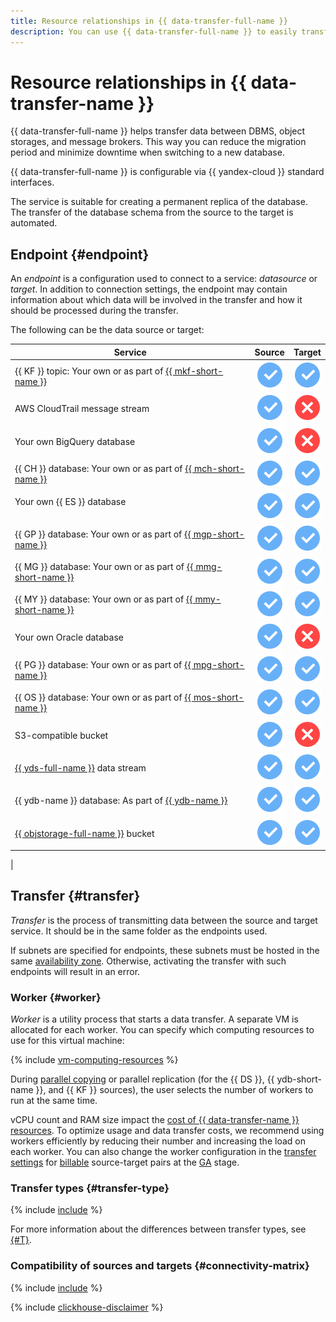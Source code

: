 ```yaml
---
title: Resource relationships in {{ data-transfer-full-name }}
description: You can use {{ data-transfer-full-name }} to easily transfer data between databases. The service enables you to save time on migration, minimize downtime when switching to a new database, and maintain a database replica that is always up to date.
---
```


# Resource relationships in {{ data-transfer-name }}

{{ data-transfer-full-name }} helps transfer data between DBMS, object storages, and message brokers. This way you can reduce the migration period and minimize downtime when switching to a new database.

{{ data-transfer-full-name }} is configurable via {{ yandex-cloud }} standard interfaces.

The service is suitable for creating a permanent replica of the database. The transfer of the database schema from the source to the target is automated.

## Endpoint {#endpoint}

An _endpoint_ is a configuration used to connect to a service: _datasource_ or _target_. In addition to connection settings, the endpoint may contain information about which data will be involved in the transfer and how it should be processed during the transfer.

The following can be the data source or target:

| Service                                                                                                                                |                                Source                                |               Target               |
|---------------------------------------------------------------------------------------------------------------------------------------|:----------------------------------------------------------------------:|:------------------------------------:|
| {{ KF }} topic: Your own or as part of [{{ mkf-short-name }}](../../managed-kafka/)                                       |                  ![yes](../../_assets/common/yes.svg)                  | ![yes](../../_assets/common/yes.svg) |
| AWS CloudTrail message stream                                                                                                        |                  ![yes](../../_assets/common/yes.svg)                  |  ![no](../../_assets/common/no.svg)  |
| Your own BigQuery database                                                                                                      |                  ![yes](../../_assets/common/yes.svg)                  |  ![no](../../_assets/common/no.svg)  |
| {{ CH }} database: Your own or as part of [{{ mch-short-name }}](../../managed-clickhouse/)                            |                  ![yes](../../_assets/common/yes.svg)                  | ![yes](../../_assets/common/yes.svg) |
| Your own {{ ES }} database                                                                                                                                                                                |                  ![yes](../../_assets/common/yes.svg)                  | ![yes](../../_assets/common/yes.svg) |
| {{ GP }} database: Your own or as part of [{{ mgp-short-name }}](../../managed-greenplum/)                             |                  ![yes](../../_assets/common/yes.svg)                  | ![yes](../../_assets/common/yes.svg) |
| {{ MG }} database: Your own or as part of [{{ mmg-short-name }}](../../managed-mongodb/)                               |                  ![yes](../../_assets/common/yes.svg)                  | ![yes](../../_assets/common/yes.svg) |
| {{ MY }} database: Your own or as part of [{{ mmy-short-name }}](../../managed-mysql/)                                 |                  ![yes](../../_assets/common/yes.svg)                  | ![yes](../../_assets/common/yes.svg) |
| Your own Oracle database                                                                                                        |                  ![yes](../../_assets/common/yes.svg)                  |  ![no](../../_assets/common/no.svg)  |
| {{ PG }} database: Your own or as part of [{{ mpg-short-name }}](../../managed-postgresql/)                            |                  ![yes](../../_assets/common/yes.svg)                  | ![yes](../../_assets/common/yes.svg) |
| {{ OS }} database: Your own or as part of [{{ mos-short-name }}](../../managed-opensearch/)                            |                  ![yes](../../_assets/common/yes.svg)                  | ![yes](../../_assets/common/yes.svg) |
| S3-compatible bucket |                  ![yes](../../_assets/common/yes.svg)                  |  ![no](../../_assets/common/no.svg)  |
| [{{ yds-full-name }}](../../data-streams/) data stream                                                                               |                  ![yes](../../_assets/common/yes.svg)                  | ![yes](../../_assets/common/yes.svg) |
| {{ ydb-name }} database: As part of [{{ ydb-name }}](../../ydb/)                                                           |                  ![yes](../../_assets/common/yes.svg)                  | ![yes](../../_assets/common/yes.svg) |
| [{{ objstorage-full-name }}](../../storage/) bucket                                                                                    |                  ![yes](../../_assets/common/yes.svg)                  | ![yes](../../_assets/common/yes.svg) |
| 

## Transfer {#transfer}

_Transfer_ is the process of transmitting data between the source and target service. It should be in the same folder as the endpoints used.

If subnets are specified for endpoints, these subnets must be hosted in the same [availability zone](../../overview/concepts/geo-scope.md). Otherwise, activating the transfer with such endpoints will result in an error.

### Worker {#worker}

_Worker_ is a utility process that starts a data transfer. A separate VM is allocated for each worker. You can specify which computing resources to use for this virtual machine:

{% include [vm-computing-resources](../../_includes/data-transfer/vm-computing-resources.md) %}

During [parallel copying](sharded.md) or parallel replication (for the {{ DS }}, {{ ydb-short-name }}, and {{ KF }} sources), the user selects the number of workers to run at the same time.

vCPU count and RAM size impact the [cost of {{ data-transfer-name }} resources](../pricing.md). To optimize usage and data transfer costs, we recommend using workers efficiently by reducing their number and increasing the load on each worker. You can also change the worker configuration in the [transfer settings](../operations/transfer.md#update) for [billable](../pricing.md) source-target pairs at the [GA](../../overview/concepts/launch-stages.md) stage.

### Transfer types {#transfer-type}

{% include [include](../../_includes/data-transfer/transfer-types.md) %}

For more information about the differences between transfer types, see [{#T}](./transfer-lifecycle.md).

### Compatibility of sources and targets {#connectivity-matrix}

{% include [include](../../_includes/data-transfer/connectivity-marix.md) %}

{% include [clickhouse-disclaimer](../../_includes/clickhouse-disclaimer.md) %}